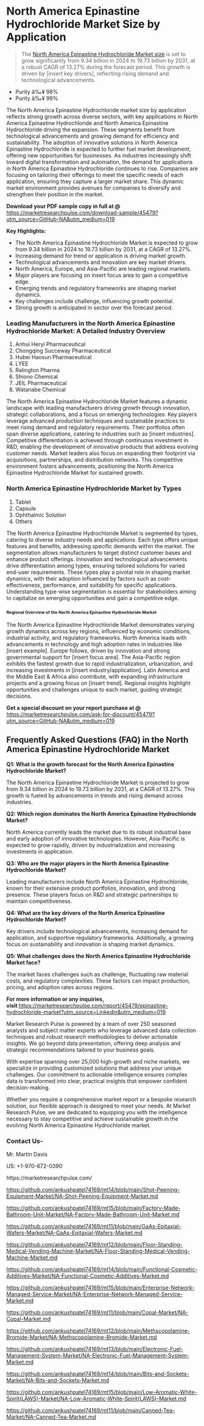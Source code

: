<h1>North America Epinastine Hydrochloride Market&nbsp;Size by Application</h1><blockquote><p>The <a href="https://marketresearchpulse.com/download-sample/45479?utm_source=GitHub-NA&amp;utm_medium=019">North America Epinastine Hydrochloride Market size</a> is set to grow significantly from 9.34 billion in 2024 to 19.73 billion by 2031, at a robust CAGR of 13.27% during the forecast period. This growth is driven by [insert key drivers], reflecting rising demand and technological advancements.</p></blockquote><ul><li>Purity â‰¥ 98%<li> Purity â‰¥ 99%</li></ul><p>The North America Epinastine Hydrochloride market size by application reflects strong growth across diverse sectors, with key applications in North America Epinastine Hydrochloride and North America Epinastine Hydrochloride driving the expansion. These segments benefit from technological advancements and growing demand for efficiency and sustainability. The adoption of innovative solutions in North America Epinastine Hydrochloride is expected to further fuel market development, offering new opportunities for businesses. As industries increasingly shift toward digital transformation and automation, the demand for applications in North America Epinastine Hydrochloride continues to rise. Companies are focusing on tailoring their offerings to meet the specific needs of each application, ensuring they capture a larger market share. This dynamic market environment provides avenues for companies to diversify and strengthen their position in the market.</p><p><strong>Download your PDF sample copy in full at @ </strong><a href="https://marketresearchpulse.com/download-sample/45479?utm_source=GitHub-NA&amp;utm_medium=019">https://marketresearchpulse.com/download-sample/45479?utm_source=GitHub-NA&amp;utm_medium=019</a></p><p><strong>Key Highlights: </strong></p><ul><li>The North America Epinastine Hydrochloride Market is expected to grow from 9.34 billion in 2024 to 19.73 billion by 2031, at a CAGR of 13.27%.</li><li>Increasing demand for trend or application is driving market growth.</li><li>Technological advancements and innovation are key market drivers.</li><li>North America, Europe, and Asia-Pacific are leading regional markets.</li><li>Major players are focusing on insert focus area to gain a competitive edge.</li><li>Emerging trends and regulatory frameworks are shaping market dynamics.</li><li>Key challenges include challenge, influencing growth potential.</li><li>Strong growth is anticipated in sector over the forecast period.</li></ul><h3>Leading Manufacturers in the North America Epinastine Hydrochloride Market: A Detailed Industry Overview</h3><ol><li>Anhui Heryi Pharmaceutical</li><li>Chongqing Succeway Pharmaceutical</li><li>Hubei Haosun Pharmaceutical</li><li>LYEE</li><li>Ralington Pharma</li><li>Shiono Chemical</li><li>JEIL Pharmaceutical</li><li>Watanabe Chemical</li></ol><div class="flex max-w-full flex-col flex-grow"><div class="min-h-8 text-message flex w-full flex-col items-end gap-2 whitespace-normal break-words [.text-message+&amp;]:mt-5" dir="auto" data-message-author-role="assistant" data-message-id="fd8432e4-4910-450d-b182-61b7bfb0a01f" data-message-model-slug="gpt-4o"><div class="flex w-full flex-col gap-1 empty:hidden first:pt-[3px]"><div class="markdown prose w-full break-words dark:prose-invert light"><p>The North America Epinastine Hydrochloride Market features a dynamic landscape with leading manufacturers driving growth through innovation, strategic collaborations, and a focus on emerging technologies. Key players leverage advanced production techniques and sustainable practices to meet rising demand and regulatory requirements. Their portfolios often span diverse applications, catering to industries such as [insert industries]. Competitive differentiation is achieved through continuous investment in R&amp;D, enabling the development of innovative products that address evolving customer needs. Market leaders also focus on expanding their footprint via acquisitions, partnerships, and distribution networks. This competitive environment fosters advancements, positioning the North America Epinastine Hydrochloride Market for sustained growth.</p></div></div></div></div><h3>North America Epinastine Hydrochloride Market by Types</h3><ol><li>Tablet<li> Capsule<li> Ophthalmic Solution<li> Others</li></ol><div class="flex max-w-full flex-col flex-grow"><div class="min-h-8 text-message flex w-full flex-col items-end gap-2 whitespace-normal break-words [.text-message+&amp;]:mt-5" dir="auto" data-message-author-role="assistant" data-message-id="084470be-0bb7-4664-bddf-5156b4f41249" data-message-model-slug="gpt-4o-mini"><div class="flex w-full flex-col gap-1 empty:hidden first:pt-[3px]"><div class="markdown prose w-full break-words dark:prose-invert light"><p>The North America Epinastine Hydrochloride Market is segmented by types, catering to diverse industry needs and applications. Each type offers unique features and benefits, addressing specific demands within the market. The segmentation allows manufacturers to target distinct customer bases and enhance product offerings. Innovation and technological advancements drive differentiation among types, ensuring tailored solutions for varied end-user requirements. These types play a pivotal role in shaping market dynamics, with their adoption influenced by factors such as cost-effectiveness, performance, and suitability for specific applications. Understanding type-wise segmentation is essential for stakeholders aiming to capitalize on emerging opportunities and gain a competitive edge.</p></div></div></div></div><h3><span style="font-size: 11px;">Regional Overview of the North America Epinastine Hydrochloride Market</span></h3><div class="flex max-w-full flex-col flex-grow"><div class="min-h-8 text-message flex w-full flex-col items-end gap-2 whitespace-normal break-words [.text-message+&amp;]:mt-5" dir="auto" data-message-author-role="assistant" data-message-id="e9038762-ce64-4e30-91c9-9bd413514231" data-message-model-slug="gpt-4o-mini"><div class="flex w-full flex-col gap-1 empty:hidden first:pt-[3px]"><div class="markdown prose w-full break-words dark:prose-invert light"><p>The North America Epinastine Hydrochloride Market demonstrates varying growth dynamics across key regions, influenced by economic conditions, industrial activity, and regulatory frameworks. North America leads with advancements in technology and high adoption rates in industries like [insert example]. Europe follows, driven by innovation and strong governmental support for [insert focus area]. The Asia-Pacific region exhibits the fastest growth due to rapid industrialization, urbanization, and increasing investments in [insert industry/application]. Latin America and the Middle East &amp; Africa also contribute, with expanding infrastructure projects and a growing focus on [insert trend]. Regional insights highlight opportunities and challenges unique to each market, guiding strategic decisions.</p></div></div></div></div><p><strong>Get a special discount on your report purchase at @ </strong><a href="https://marketresearchpulse.com/ask-for-discount/45479?utm_source=GitHub-NA&amp;utm_medium=019">https://marketresearchpulse.com/ask-for-discount/45479?utm_source=GitHub-NA&amp;utm_medium=019</a></p><h2>Frequently Asked Questions (FAQ) in the North America Epinastine Hydrochloride Market</h2><p><strong>Q1: What is the growth forecast for the North America Epinastine Hydrochloride Market?</strong></p><p>The North America Epinastine Hydrochloride Market is projected to grow from 9.34 billion in 2024 to 19.73 billion by 2031, at a CAGR of 13.27%. This growth is fueled by advancements in trends and rising demand across industries.</p><p><strong>Q2: Which region dominates the North America Epinastine Hydrochloride Market?</strong></p><p>North America currently leads the market due to its robust industrial base and early adoption of innovative technologies. However, Asia-Pacific is expected to grow rapidly, driven by industrialization and increasing investments in application.</p><p><strong>Q3: Who are the major players in the North America Epinastine Hydrochloride Market?</strong></p><p>Leading manufacturers include North America Epinastine Hydrochloride, known for their extensive product portfolios, innovation, and strong presence. These players focus on R&amp;D and strategic partnerships to maintain competitiveness.</p><p><strong>Q4: What are the key drivers of the North America Epinastine Hydrochloride Market?</strong></p><p>Key drivers include technological advancements, increasing demand for application, and supportive regulatory frameworks. Additionally, a growing focus on sustainability and innovation is shaping market dynamics.</p><p><strong>Q5: What challenges does the North America Epinastine Hydrochloride Market face?</strong></p><p>The market faces challenges such as challenge, fluctuating raw material costs, and regulatory complexities. These factors can impact production, pricing, and adoption rates across regions.</p><p><strong>For more information or any inquiries, visit&nbsp;</strong><a href="https://marketresearchpulse.com/report/45479/epinastine-hydrochloride-market?utm_source=Linkedin&utm_medium=019">https://marketresearchpulse.com/report/45479/epinastine-hydrochloride-market?utm_source=Linkedin&utm_medium=019</a></p><p>Market Research Pulse is powered by a team of over 250 seasoned analysts and subject matter experts who leverage advanced data collection techniques and robust research methodologies to deliver actionable insights. We go beyond data presentation, offering deep analysis and strategic recommendations tailored to your business goals.</p><p>With expertise spanning over 25,000 high-growth and niche markets, we specialize in providing customized solutions that address your unique challenges. Our commitment to actionable intelligence ensures complex data is transformed into clear, practical insights that empower confident decision-making.</p><p>Whether you require a comprehensive market report or a bespoke research solution, our flexible approach is designed to meet your needs. At Market Research Pulse, we are dedicated to equipping you with the intelligence necessary to stay competitive and achieve sustainable growth in the evolving North America Epinastine Hydrochloride market.</p><h3><strong>Contact Us-</strong></h3><p>Mr. Martin Davis</p><p>US: +1-970-672-0390</p><p>https://marketresearchpulse.com/</p><p><a href="https://github.com/ankushpatel74169/mt14/blob/main/Shot-Peening-Equipment-Market/NA-Shot-Peening-Equipment-Market.md">https://github.com/ankushpatel74169/mt14/blob/main/Shot-Peening-Equipment-Market/NA-Shot-Peening-Equipment-Market.md</a></p><p><a href="https://github.com/ankushpatel74169/mt15/blob/main/Factory-Made-Bathroom-Unit-Market/NA-Factory-Made-Bathroom-Unit-Market.md">https://github.com/ankushpatel74169/mt15/blob/main/Factory-Made-Bathroom-Unit-Market/NA-Factory-Made-Bathroom-Unit-Market.md</a></p><p><a href="https://github.com/ankushpatel74169/mt11/blob/main/GaAs-Epitaxial-Wafers-Market/NA-GaAs-Epitaxial-Wafers-Market.md">https://github.com/ankushpatel74169/mt11/blob/main/GaAs-Epitaxial-Wafers-Market/NA-GaAs-Epitaxial-Wafers-Market.md</a></p><p><a href="https://github.com/ankushpatel74169/mt12/blob/main/Floor-Standing-Medical-Vending-Machine-Market/NA-Floor-Standing-Medical-Vending-Machine-Market.md">https://github.com/ankushpatel74169/mt12/blob/main/Floor-Standing-Medical-Vending-Machine-Market/NA-Floor-Standing-Medical-Vending-Machine-Market.md</a></p><p><a href="https://github.com/ankushpatel74169/mt14/blob/main/Functional-Cosmetic-Additives-Market/NA-Functional-Cosmetic-Additives-Market.md">https://github.com/ankushpatel74169/mt14/blob/main/Functional-Cosmetic-Additives-Market/NA-Functional-Cosmetic-Additives-Market.md</a></p><p><a href="https://github.com/ankushpatel74169/mt15/blob/main/Enterprise-Network-Managed-Service-Market/NA-Enterprise-Network-Managed-Service-Market.md">https://github.com/ankushpatel74169/mt15/blob/main/Enterprise-Network-Managed-Service-Market/NA-Enterprise-Network-Managed-Service-Market.md</a></p><p><a href="https://github.com/ankushpatel74169/mt11/blob/main/Copal-Market/NA-Copal-Market.md">https://github.com/ankushpatel74169/mt11/blob/main/Copal-Market/NA-Copal-Market.md</a></p><p><a href="https://github.com/ankushpatel74169/mt12/blob/main/Methscopolamine-Bromide-Market/NA-Methscopolamine-Bromide-Market.md">https://github.com/ankushpatel74169/mt12/blob/main/Methscopolamine-Bromide-Market/NA-Methscopolamine-Bromide-Market.md</a></p><p><a href="https://github.com/ankushpatel74169/mt13/blob/main/Electronic-Fuel-Management-System-Market/NA-Electronic-Fuel-Management-System-Market.md">https://github.com/ankushpatel74169/mt13/blob/main/Electronic-Fuel-Management-System-Market/NA-Electronic-Fuel-Management-System-Market.md</a></p><p><a href="https://github.com/ankushpatel74169/mt14/blob/main/Bits-and-Sockets-Market/NA-Bits-and-Sockets-Market.md">https://github.com/ankushpatel74169/mt14/blob/main/Bits-and-Sockets-Market/NA-Bits-and-Sockets-Market.md</a></p><p><a href="https://github.com/ankushpatel74169/mt15/blob/main/Low-Aromatic-White-Spirit(LAWS)-Market/NA-Low-Aromatic-White-Spirit(LAWS)-Market.md">https://github.com/ankushpatel74169/mt15/blob/main/Low-Aromatic-White-Spirit(LAWS)-Market/NA-Low-Aromatic-White-Spirit(LAWS)-Market.md</a></p><p><a href="https://github.com/ankushpatel74169/mt11/blob/main/Canned-Tea-Market/NA-Canned-Tea-Market.md">https://github.com/ankushpatel74169/mt11/blob/main/Canned-Tea-Market/NA-Canned-Tea-Market.md</a></p>
